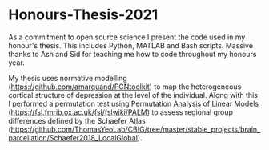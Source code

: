 # Honours-Thesis-2021
As a commitment to open source science I present the code used in my honour's thesis. This includes Python, MATLAB and Bash scripts. Massive thanks to Ash and Sid for teaching me how to code throughout my honours year.

My thesis uses normative modelling (https://github.com/amarquand/PCNtoolkit) to map the heterogeneous cortical structure of depression at the level of the individual. Along with this I performed a permutation test using Permutation Analysis of Linear Models (https://fsl.fmrib.ox.ac.uk/fsl/fslwiki/PALM) to assess regional group differences defined by the Schaefer Atlas (https://github.com/ThomasYeoLab/CBIG/tree/master/stable_projects/brain_parcellation/Schaefer2018_LocalGlobal).
